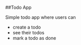 ##Todo App

Simple todo app where users can

 - create a todo
 - see their todos
 - mark a todo as done
